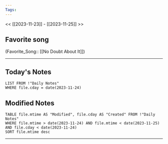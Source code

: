```yaml
---
Tags:
---
```

<< [[2023-11-23]] - [[2023-11-25]] >>
## Favorite song
(Favorite_Song:: [[No Doubt About It]])

___
## Today's Notes
```dataview
LIST FROM !"Daily Notes"
WHERE file.cday = date(2023-11-24)
```
## Modified Notes
```dataview
TABLE file.mtime AS "Modified", file.cday AS "Created" FROM !"Daily Notes" 
WHERE file.mtime > date(2023-11-24) AND file.mtime < date(2023-11-25) AND file.cday < date(2023-11-24)
SORT file.mtime desc
```
___
